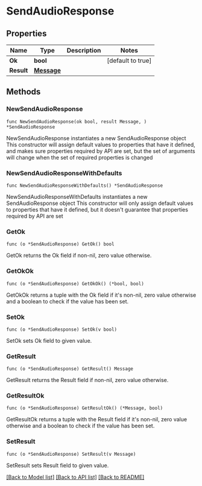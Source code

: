 # SendAudioResponse

## Properties

Name | Type | Description | Notes
------------ | ------------- | ------------- | -------------
**Ok** | **bool** |  | [default to true]
**Result** | [**Message**](Message.md) |  | 

## Methods

### NewSendAudioResponse

`func NewSendAudioResponse(ok bool, result Message, ) *SendAudioResponse`

NewSendAudioResponse instantiates a new SendAudioResponse object
This constructor will assign default values to properties that have it defined,
and makes sure properties required by API are set, but the set of arguments
will change when the set of required properties is changed

### NewSendAudioResponseWithDefaults

`func NewSendAudioResponseWithDefaults() *SendAudioResponse`

NewSendAudioResponseWithDefaults instantiates a new SendAudioResponse object
This constructor will only assign default values to properties that have it defined,
but it doesn't guarantee that properties required by API are set

### GetOk

`func (o *SendAudioResponse) GetOk() bool`

GetOk returns the Ok field if non-nil, zero value otherwise.

### GetOkOk

`func (o *SendAudioResponse) GetOkOk() (*bool, bool)`

GetOkOk returns a tuple with the Ok field if it's non-nil, zero value otherwise
and a boolean to check if the value has been set.

### SetOk

`func (o *SendAudioResponse) SetOk(v bool)`

SetOk sets Ok field to given value.


### GetResult

`func (o *SendAudioResponse) GetResult() Message`

GetResult returns the Result field if non-nil, zero value otherwise.

### GetResultOk

`func (o *SendAudioResponse) GetResultOk() (*Message, bool)`

GetResultOk returns a tuple with the Result field if it's non-nil, zero value otherwise
and a boolean to check if the value has been set.

### SetResult

`func (o *SendAudioResponse) SetResult(v Message)`

SetResult sets Result field to given value.



[[Back to Model list]](../README.md#documentation-for-models) [[Back to API list]](../README.md#documentation-for-api-endpoints) [[Back to README]](../README.md)


